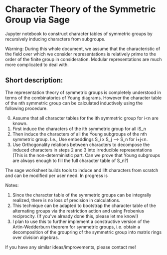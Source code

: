 # Character Theory of the Symmetric Group via Sage
Jupyter notebook to construct character tables of symmetric groups by recursively inducing characters from subgroups.

Warning: During this whole document, we assume that the characteristic of the field over which we consider representations is relatively prime to the order of the finite group in consideration. Modular representations are much more complicated to deal with.

## Short description:
The representation theory of symmetric groups is completely understood in terms of the combinatorics of Young diagrams. However the character table of the nth symmetric group can be calculated inductively using the following procedure.

0) Assume that all character tables for the ith symmetric group for i<n are known.
1) First induce the characters of the ith symmetric group for all i<n under the obvious embedding S_i-->S_n
2) Then induce the characters of all the Young subgroups of the nth symmetric group. I.e., Use embeddings S_i x S_j --> S_n for i+j<n.
3) Use Orthogonality relations between characters to decompose the induced characters in steps 2 and 3 into irreducible representations (This is the non-deterministic part. Can we prove that Young subgroups are always enough to fill the full character table of S_n?)

The sage worksheet builds tools to induce and lift characters from scratch and can be modified per user need. 
In progress is

Notes: 
1) Since the character table of the symmetric groups can be integrally realized, there is no loss of precision in calculations.
2) This technique can be adapted to bootstrap the character table of the alternating groups via the restriction action and using Frobenius reciprocity. (If you've already done this, please let me know!)
3) I plan to use this to further implement a constructive version of the Artin-Wedderburn theorem for symmetric groups, i.e. obtain a decomposition of the groupring of the symmetric group into matrix rings over division algebras.

If you have any similar ideas/improvements, please contact me!
